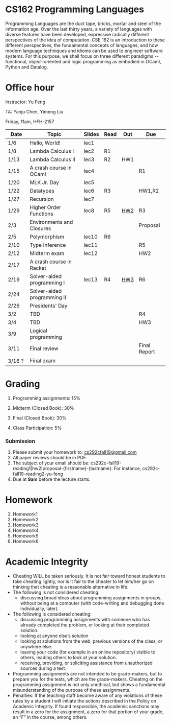 # CS162 Programming Languages

Programming Languages are the duct tape, bricks, mortar and steel of the information age. Over the last thirty years, a variety of languages with diverse features have been developed, expressive radically different perspectives of the idea of computation. CSE 162 is an introduction to these different perspectives, the fundamental concepts of languages, and how modern language techniques and idioms can be used to engineer software systems. For this purpose, we shall focus on three different paradigms -- functional, object-oriented and logic programming as embodied in OCaml, Python and Datalog.

# Office hour
Instructor: Yu Feng

TA: Yanju Chen, Yimeng Liu

Friday, 11am, HFH-2157

| Date  | Topic                                         | Slides | Read | Out | Due |
|-------|-----------------------------------------------|--------|------|-----|-----|
| 1/6  | Hello, World!                                  |  lec1     |      |     |     |
| 1/8  | Lambda Calculus I          |  lec2      |  R1    |     |     |
| 1/13  | Lambda Calculus II             |  lec3      |  R2    | HW1    |     |
| 1/15  | A crash course in OCaml       |  lec4     |      |     | R1    |
| 1/20 | MLK Jr. Day                    |  lec5    |      |     |     |
| 1/22 | Datatypes                           |  lec6      |   R3   |     |  HW1,R2   |
| 1/27 | Recursion                           |  lec7     |      |     |     |
| 1/29 | Higher Order Functions              | lec8        |   R5   |  [HW2](hw2/HW2.md)   |  R3   |
| 2/3 | Environments and Closures                            |        |      |     | Proposal    |
| 2/5 | Polymorphism                         | lec10       |   R6   |     |     |
| 2/10  | Type Inference   | lec11        |      |     |   R5  |
| 2/12  | Midterm exam | lec12       |      |     |  HW2   |
| 2/17 | A crash course in Racket                          |        |      |     |     |
| 2/19 | Solver-aided programming I                        | lec13      |  R4     | [HW3](hw3/HW3.md)    |  R6   |
| 2/24 | Solver-aided programming II                 |        |      |     |     |
| 2/26 | Presidents' Day               |        |      |     |     |
| 3/2 | TBD        |        |      |     | R4   |
| 3/4 | TBD                           |        |      |     |  HW3   |
| 3/9  | Logical programming         |        |      |     |     |
| 3/11  | Final review                               |        |      |     |  Final Report  |
| 3/16？  | Final exam                               |        |      |     |    |

# Grading

1. Programming assignments: 15%
 
2. Midterm (Closed Book): 30%
     
3. Final (Closed Book): 30%
  
4. Class Participation: 5%

### Submission
1. Please submit your homework to: cs292cfall19@gmail.com
2. All paper reviews should be in PDF.
3. The subject of your email should be: cs292c-fall19-reading1|hw2|proposal-{firstname}-{lastname}.
For instance, cs292c-fall19-reading2-yu-feng
4. Due at **9am** before the lecture starts.


# Homework

1. Homework1
2. Homework2
3. Homework3
4. Homework4
5. Homework5
6. Homework6

# Academic Integrity
- Cheating WILL be taken seriously. It is not fair toward honest students to take cheating lightly, nor is it fair to the cheater to let him/her go on thinking that cheating is a reasonable alternative in life.
- The following is not considered cheating:
   - discussing broad ideas about programming assignments in groups, without being at a computer (with code-writing and debugging done individually, later).
- The following is considered cheating:
   - discussing programming assignments with someone who has already completed the problem, or looking at their completed solution.
   - looking at anyone else’s solution
   - looking at solutions from the web, previous versions of the class, or anywhere else.
   - leaving your code (for example in an online repository) visible to others, leading others to look at your solution.
   - receiving, providing, or soliciting assistance from unauthorized sources during a test.
- Programming assignments are not intended to be grade-makers, but to prepare you for the tests, which are the grade-makers. Cheating on the programming assignment is not only unethical, but shows a fundamental misunderstanding of the purpose of these assignments.
- Penalties: If the teaching staff become aware of any violations of these rules by a student I will initiate the actions described in the Policy on Academic Integrity. If found responsible, the academic sanctions may result in a zero for the assignment, a zero for that portion of your grade, an “F” in the course, among others.

